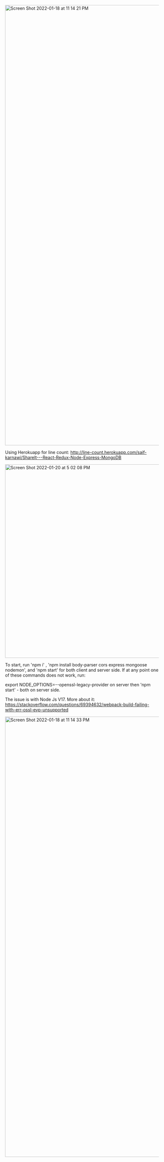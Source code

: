 <img width="1440" alt="Screen Shot 2022-01-18 at 11 14 21 PM" src="https://user-images.githubusercontent.com/96713723/150446728-bcb87024-af20-4d95-b27e-6bc17404644e.png">




Using Herokuapp for line count: http://line-count.herokuapp.com/saif-karnawi/ShareIt---React-Redux-Node-Express-MongoDB

<img width="633" alt="Screen Shot 2022-01-20 at 5 02 08 PM" src="https://user-images.githubusercontent.com/96713723/150446702-c575b1d5-8901-4969-97d5-b75d87c96880.png">



To start, run 'npm i' , 'npm install body-parser cors express mongoose nodemon', and 'npm start' for both client and server side.
If at any point one of these commands does not work, run:
  
export NODE_OPTIONS=--openssl-legacy-provider on server
then 'npm start' - both on server side. 


The issue is with Node Js V17. More about it: https://stackoverflow.com/questions/69394632/webpack-build-failing-with-err-ossl-evp-unsupported

<img width="1440" alt="Screen Shot 2022-01-18 at 11 14 33 PM" src="https://user-images.githubusercontent.com/96713723/150446754-a2e1f541-4436-40e1-8fd9-50a7e4ed1b05.png">
